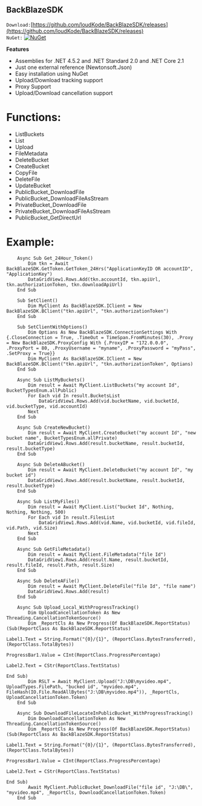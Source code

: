 ## BackBlazeSDK ##

`Download:`[https://github.com/loudKode/BackBlazeSDK/releases](https://github.com/loudKode/BackBlazeSDK/releases)<br>
`NuGet:`
[![NuGet](https://img.shields.io/nuget/v/DeQmaTech.BackBlazeSDK.svg?style=flat-square&logo=nuget)](https://www.nuget.org/packages/DeQmaTech.BackBlazeSDK)<br>


**Features**

* Assemblies for .NET 4.5.2 and .NET Standard 2.0 and .NET Core 2.1
* Just one external reference (Newtonsoft.Json)
* Easy installation using NuGet
* Upload/Download tracking support
* Proxy Support
* Upload/Download cancellation support

# Functions:
* ListBuckets
* List
* Upload
* FileMetadata
* DeleteBucket
* CreateBucket
* CopyFile
* DeleteFile
* UpdateBucket
* PublicBucket_DownloadFile
* PublicBucket_DownloadFileAsStream
* PrivateBucket_DownloadFile
* PrivateBucket_DownloadFileAsStream
* PublicBucket_GetDirectUrl


# Example:
```vb.net
    Async Sub Get_24Hour_Token()
        Dim tkn = Await BackBlazeSDK.GetToken.GetToken_24Hrs("ApplicationKeyID OR accountID", "ApplicationKey")
        DataGridView1.Rows.Add(tkn.accountId, tkn.apiUrl, tkn.authorizationToken, tkn.downloadApiUrl)
    End Sub
```
```vb.net
    Sub SetClient()
        Dim MyClient As BackBlazeSDK.IClient = New BackBlazeSDK.BClient("tkn.apiUrl", "tkn.authorizationToken")
    End Sub
```
```vb.net
    Sub SetClientWithOptions()
        Dim Optians As New BackBlazeSDK.ConnectionSettings With {.CloseConnection = True, .TimeOut = TimeSpan.FromMinutes(30), .Proxy = New BackBlazeSDK.ProxyConfig With {.ProxyIP = "172.0.0.0", .ProxyPort = 80, .ProxyUsername = "myname", .ProxyPassword = "myPass", .SetProxy = True}}
        Dim MyClient As BackBlazeSDK.IClient = New BackBlazeSDK.BClient("tkn.apiUrl", "tkn.authorizationToken", Optians)
    End Sub
```
```vb.net
    Async Sub ListMyBuckets()
        Dim result = Await MyClient.ListBuckets("my account Id", BucketTypesEnum.allPublic)
        For Each vid In result.BucketsList
            DataGridView1.Rows.Add(vid.bucketName, vid.bucketId, vid.bucketType, vid.accountId)
        Next
    End Sub
```
```vb.net
    Async Sub CreateNewBucket()
        Dim result = Await MyClient.CreateBucket("my account Id", "new bucket name", BucketTypesEnum.allPrivate)
        DataGridView1.Rows.Add(result.bucketName, result.bucketId, result.bucketType)
    End Sub
```
```vb.net
    Async Sub DeleteABucket()
        Dim result = Await MyClient.DeleteBucket("my account Id", "my bucket id")
        DataGridView1.Rows.Add(result.bucketName, result.bucketId, result.bucketType)
    End Sub
```
```vb.net
    Async Sub ListMyFiles()
        Dim result = Await MyClient.List("bucket Id", Nothing, Nothing, Nothing, 500)
        For Each vid In result.FilesList
            DataGridView1.Rows.Add(vid.Name, vid.bucketId, vid.fileId, vid.Path, vid.Size)
        Next
    End Sub
```
```vb.net
    Async Sub GetFileMetadata()
        Dim result = Await MyClient.FileMetadata("file Id")
        DataGridView1.Rows.Add(result.Name, result.bucketId, result.fileId, result.Path, result.Size)
    End Sub
```
```vb.net
    Async Sub DeleteAFile()
        Dim result = Await MyClient.DeleteFile("file Id", "file name")
        DataGridView1.Rows.Add(result)
    End Sub
```
```vb.net
    Async Sub Upload_Local_WithProgressTracking()
        Dim UploadCancellationToken As New Threading.CancellationTokenSource()
        Dim _ReportCls As New Progress(Of BackBlazeSDK.ReportStatus)(Sub(ReportClass As BackBlazeSDK.ReportStatus)
                                                                         Label1.Text = String.Format("{0}/{1}", (ReportClass.BytesTransferred), (ReportClass.TotalBytes))
                                                                         ProgressBar1.Value = CInt(ReportClass.ProgressPercentage)
                                                                         Label2.Text = CStr(ReportClass.TextStatus)
                                                                     End Sub)
        Dim RSLT = Await MyClient.Upload("J:\DB\myvideo.mp4", UploadTypes.FilePath, "bucked id", "myvideo.mp4", FileHash(IO.File.ReadAllBytes("J:\DB\myvideo.mp4")), _ReportCls, UploadCancellationToken.Token)
    End Sub
```
```vb.net
    Async Sub DownloadFileLocateInPublicBucket_WithProgressTracking()
        Dim DownloadCancellationToken As New Threading.CancellationTokenSource()
        Dim _ReportCls As New Progress(Of BackBlazeSDK.ReportStatus)(Sub(ReportClass As BackBlazeSDK.ReportStatus)
                                                                         Label1.Text = String.Format("{0}/{1}", (ReportClass.BytesTransferred), (ReportClass.TotalBytes))
                                                                         ProgressBar1.Value = CInt(ReportClass.ProgressPercentage)
                                                                         Label2.Text = CStr(ReportClass.TextStatus)
                                                                     End Sub)
        Await MyClient.PublicBucket_DownloadFile("file id", "J:\DB\", "myvideo.mp4", _ReportCls, DownloadCancellationToken.Token)
    End Sub
```

